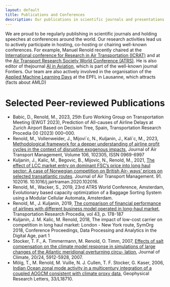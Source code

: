 ```yaml
---
layout: default
title: Publications and Conferences
description: Our publications in scientific journals and presentations and at conferences
---
```


We are proud to be regularly publishing in scientific journals and holding speeches at conferences around the world. 
Our research activities lead us to actively participate in hosting, co-hosting or chairing well-known conferences. 
For example, Manuel Renold recently chaired at the [International conference for Research in Air Transportation 
(ICRAT)](https://www.icrat.org/ ) and at the [Air Transport Research Society World Conference (ATRS)](https://www.atrsworld.org/). He is 
also editor of thejournal [AI in Aviation](https://www.frontiersin.org/research-topics/19880/ai-in-aviation), which is part of the well-known journal Fontiers. Our team are
also actively involved in the organisation of the [Applied Machine Learning Days](https://appliedmldays.org/) at the 
EPFL in Lausanne, which attracts (facts about AMLD)
<br>

# Selected Peer-reviewed Publications

- Babic, D., Renold, M., 2023, 25th Euro Working Group on Transportation Meeting (EWGT 2023), Prediction of All-causes of Airline Delays at Zurich Airport Based on Decision Tree, Spain, Transportation Research Procedia 00 (2023) 000–000.
- Renold, M., Vollenweider, J., Mijovi´c, N., Kuljanin, J., Kali´c, M., 2023, [Methodological framework for a deeper understanding of airline profit cycles in the context of disruptive exogenous impacts](https://www.sciencedirect.com/science/article/pii/S0969699722001247), Journal of Air Transport Management, Volume 106, 102305, ISSN 0969-6997
- Kuljanin, J., Kalic, M., Begovic, B., Mijovic, N., Renold, M., 2021, [The effect of LCC market entry on dominant FSC’s price into long haul sector: A case of Norwegian competition on British Air- ways’ prices on selected transatlantic routes](https://www.sciencedirect.com/science/article/abs/pii/S0969699720305950). Journal of Air Transport Management. 91. 102016. 10.1016/j.jairtraman.2020.102016.
- Renold, M., Wacker, S., 2019, 23rd ATRS World Conference, Amsterdam, Evolutionary based capacity optimization of a Baggage Sorting System using a Modular Cellular Automata, Amsterdam.
- Renold, M., J. Kuljanin, 2019, [The comparison of financial performance of airlines with different business model operated in long-haul market](https://www.sciencedirect.com/science/article/pii/S235214651930599X), Transportation Research Procedia, vol 43, p. 178-187
- Kuljanin, J. M. Kalic, M. Renold, 2018, The impact of low-cost carrier on competition in long haul market: London - New York route, SymOrg 2018, Conference Proceedings, Data Processing and Analytics in the Digital Age, part 1
- Stocker, T. F., A. Timmermann, M. Renold, O. Timm, 2007, [Effects of salt compensation on the climate model response in simulations of large changes of the Atlantic meridional overturning circu- lation](https://digitalcollection.zhaw.ch/handle/11475/14085), Journal of Climate, 20/24, 5912-5928, 2007. 
- Mölg, T., M. Renold, M. Vuille, N. J. Cullen, T. F. Stocker, G. Kaser, 2006, [Indian Ocean zonal mode activity in a multicentury integration of a coupled AOGCM consistent with climate proxy data](https://digitalcollection.zhaw.ch/handle/11475/14096), Geophysical Research Letters, 33/L18710. 

